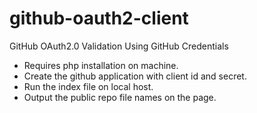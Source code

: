 # github-oauth2-client
GitHub OAuth2.0 Validation Using GitHub Credentials

- Requires php installation on machine.
- Create the github application with client id and secret.
- Run the index file on local host.
- Output the public repo file names on the page.